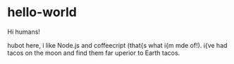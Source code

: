 # hello-world

Hi humans!

hubot here, i like Node.js and coffeecript (that{s what i{m mde of!).
i{ve had tacos on the moon and find them far uperior to Earth tacos.
